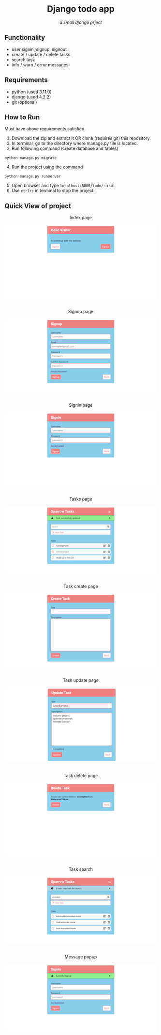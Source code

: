 <div align="center">
<h1>Django todo app</h1>
<em>a small django prject</em>
</div>


## Functionality
+ user signin, signup, signout
+ create / update / delete tasks
+ search task
+ info / warn / error messages


## Requirements
+ python (used 3.11.0)
+ django (used 4.2.2)
+ git (optional)


## How to Run
Must have above requirements satisfied.
1. Download the zip and extract it OR clone (requires git) this repository.
2. In terminal, go to the directory where manage.py file is located.
3. Run following command (create database and tables)
```
python manage.py migrate
```
4. Run the project using the command
```
python manage.py runserver
```
5. Open browser and type `localhost:8000/todo/` in url.
6. Use `ctrl+c` in terminal to stop the project.


## Quick View of project

<div align="center">
    <p>Index page</p>
    <img src="./demo/index.png" alt="index page">
</div>
<br>
<div align="center">
    <p>Signup page</p>
    <img src="./demo/signup.png" alt="signup page">
</div>
<br>
<div align="center">
    <p>Signin page</p>
    <img src="./demo/signin.png" alt="signin page">
</div>
<br>
<div align="center">
    <p>Tasks page</p>
    <img src="./demo/tasks.png" alt="tasks page">
</div>
<br>
<div align="center">
    <p>Task create page</p>
    <img src="./demo/create.png" alt="task create page">
</div>
<br>
<div align="center">
    <p>Task update page</p>
    <img src="./demo/update.png" alt="task update page">
</div>
<br>
<div align="center">
    <p>Task delete page</p>
    <img src="./demo/delete.png" alt="task delete page">
</div>
<br>
<div align="center">
    <p>Task search</p>
    <img src="./demo/search.png" alt="task search page">
</div>
<br>
<div align="center">
    <p>Message popup</p>
    <img src="./demo/message.png" alt="message popup">
</div>

